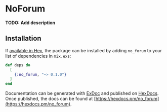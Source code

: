 # NoForum

**TODO: Add description**

## Installation

If [available in Hex](https://hex.pm/docs/publish), the package can be installed
by adding `no_forum` to your list of dependencies in `mix.exs`:

```elixir
def deps do
  [
    {:no_forum, "~> 0.1.0"}
  ]
end
```

Documentation can be generated with [ExDoc](https://github.com/elixir-lang/ex_doc)
and published on [HexDocs](https://hexdocs.pm). Once published, the docs can
be found at [https://hexdocs.pm/no_forum](https://hexdocs.pm/no_forum).

